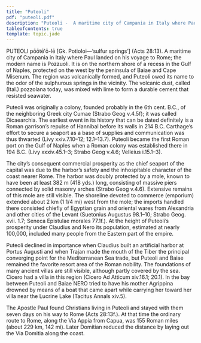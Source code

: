 ```yaml
---
title: "Puteoli"
pdf: "puteoli.pdf"
description: "Puteoli -  A maritime city of Campania in Italy where Paul landed on his voyage to Rome; the modern name is Pozzuoli."
tableofcontents: true
template: topic.jade
---
```


PUTEOLI pōōtēʹō-lē [Gk. Potioloi—‘sulfur springs’] (Acts 28:13). A maritime city of Campania in Italy where Paul landed on his voyage to Rome; the modern name is Pozzuoli. It is on the northern shore of a recess in the Gulf of Naples, protected on the west by the peninsula of Baiae and Cape Misenum. The region was volcanically formed, and Puteoli owed its name to the odor of the sulphurous springs in the vicinity. The volcanic dust, called (Ital.) pozzolana today, was mixed with lime to form a durable cement that resisted seawater.

Puteoli was originally a colony, founded probably in the 6th cent. B.C., of the neighboring Greek city Cumae (Strabo Geog v.4.5f); it was called Dicaearchia. The earliest event in its history that can be dated definitely is a Roman garrison’s repulse of Hannibal before its walls in 214 B.C. Carthage’s effort to secure a seaport as a base of supplies and communication was thus thwarted (Livy xxiv.7.10–12; 12.1–13.7). Puteoli became the first Roman port on the Gulf of Naples when a Roman colony was established there in 194 B.C. (Livy xxxiv.45.1–3; Strabo Geog v.4.6; Velleius i.15.1–3).

The city’s consequent commercial prosperity as the chief seaport of the capital was due to the harbor’s safety and the inhospitable character of the coast nearer Rome. The harbor was doubly protected by a mole, known to have been at least 382 m (418 yds.) long, consisting of massive piers connected by solid masonry arches (Strabo Geog v.4.6). Extensive remains of this mole are still visible. The shoreline devoted to commerce (emporium) extended about 2 km (1 1/4 mi) west from the mole; the imports handled there consisted chiefly of Egyptian grain and oriental wares from Alexandria and other cities of the Levant (Suetonius Augustus 98.1–10; Strabo Geog. xvii. 1.7; Seneca Epistulae morales 77.1f.). At the height of Puteoli’s prosperity under Claudius and Nero its population, estimated at nearly 100,000, included many people from the Eastern part of the empire.

Puteoli declined in importance when Claudius built an artificial harbor at Portus Augusti and when Trajan made the mouth of the Tiber the principal converging point for the Mediterranean Sea trade, but Puteoli and Baiae remained the favorite resort area of the Roman nobility. The foundations of many ancient villas are still visible, although partly covered by the sea. Cicero had a villa in this region (Cicero Ad Atticum xiv.16.1; 20.1). In the bay between Puteoli and Baiae NERO tried to have his mother Agrippina drowned by means of a boat that came apart while carrying her toward her villa near the Lucrine Lake (Tacitus Annals xiv.5).

The Apostle Paul found Christians living in Puteoli and stayed with them seven days on his way to Rome (Acts 28:13f.). At that time the ordinary route to Rome, along the Via Appia from Capua, was 155 Roman miles (about 229 km, 142 mi). Later Domitian reduced the distance by laying out the Via Domitia along the coast.

